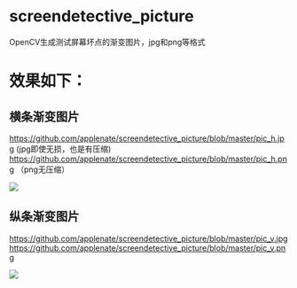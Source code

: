 # screendetective_picture
OpenCV生成测试屏幕坏点的渐变图片，jpg和png等格式


# 效果如下：

## 横条渐变图片

https://github.com/applenate/screendetective_picture/blob/master/pic_h.jpg  (jpg即使无损，也是有压缩)
https://github.com/applenate/screendetective_picture/blob/master/pic_h.png  （png无压缩）


![](https://github.com/applenate/screendetective_picture/blob/master/pic_h.png)

## 纵条渐变图片

https://github.com/applenate/screendetective_picture/blob/master/pic_v.jpg
https://github.com/applenate/screendetective_picture/blob/master/pic_v.png

![](https://github.com/applenate/screendetective_picture/blob/master/pic_v.png)

